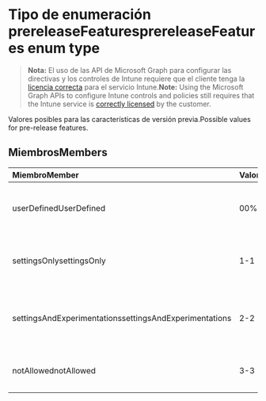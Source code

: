 # <a name="prereleasefeatures-enum-type"></a><span data-ttu-id="72d78-101">Tipo de enumeración prereleaseFeatures</span><span class="sxs-lookup"><span data-stu-id="72d78-101">prereleaseFeatures enum type</span></span>

> <span data-ttu-id="72d78-102">**Nota:** El uso de las API de Microsoft Graph para configurar las directivas y los controles de Intune requiere que el cliente tenga la [licencia correcta](https://go.microsoft.com/fwlink/?linkid=839381) para el servicio Intune.</span><span class="sxs-lookup"><span data-stu-id="72d78-102">**Note:** Using the Microsoft Graph APIs to configure Intune controls and policies still requires that the Intune service is [correctly licensed](https://go.microsoft.com/fwlink/?linkid=839381) by the customer.</span></span>

<span data-ttu-id="72d78-103">Valores posibles para las características de versión previa.</span><span class="sxs-lookup"><span data-stu-id="72d78-103">Possible values for pre-release features.</span></span>
## <a name="members"></a><span data-ttu-id="72d78-104">Miembros</span><span class="sxs-lookup"><span data-stu-id="72d78-104">Members</span></span>
|<span data-ttu-id="72d78-105">Miembro</span><span class="sxs-lookup"><span data-stu-id="72d78-105">Member</span></span>|<span data-ttu-id="72d78-106">Valor</span><span class="sxs-lookup"><span data-stu-id="72d78-106">Value</span></span>|<span data-ttu-id="72d78-107">Descripción</span><span class="sxs-lookup"><span data-stu-id="72d78-107">Description</span></span>|
|:---|:---|:---|
|<span data-ttu-id="72d78-108">userDefined</span><span class="sxs-lookup"><span data-stu-id="72d78-108">UserDefined</span></span>|<span data-ttu-id="72d78-109">0</span><span class="sxs-lookup"><span data-stu-id="72d78-109">0%</span></span>|<span data-ttu-id="72d78-110">Definido por el usuario, valor predeterminado, sin intención.</span><span class="sxs-lookup"><span data-stu-id="72d78-110">User Defined, default value, no intent.</span></span>|
|<span data-ttu-id="72d78-111">settingsOnly</span><span class="sxs-lookup"><span data-stu-id="72d78-111">settingsOnly</span></span>|<span data-ttu-id="72d78-112">1</span><span class="sxs-lookup"><span data-stu-id="72d78-112">-1</span></span>|<span data-ttu-id="72d78-113">Configuraciones de características preliminares solo.</span><span class="sxs-lookup"><span data-stu-id="72d78-113">Settings only pre-release features.</span></span>|
|<span data-ttu-id="72d78-114">settingsAndExperimentations</span><span class="sxs-lookup"><span data-stu-id="72d78-114">settingsAndExperimentations</span></span>|<span data-ttu-id="72d78-115">2</span><span class="sxs-lookup"><span data-stu-id="72d78-115">-2</span></span>|<span data-ttu-id="72d78-116">Configuraciones y experimentos de características preliminares.</span><span class="sxs-lookup"><span data-stu-id="72d78-116">Settings and experimentations pre-release features.</span></span>|
|<span data-ttu-id="72d78-117">notAllowed</span><span class="sxs-lookup"><span data-stu-id="72d78-117">notAllowed</span></span>|<span data-ttu-id="72d78-118">3</span><span class="sxs-lookup"><span data-stu-id="72d78-118">-3</span></span>|<span data-ttu-id="72d78-119">Características preliminares no permitidas.</span><span class="sxs-lookup"><span data-stu-id="72d78-119">Pre-release features not allowed.</span></span>|








